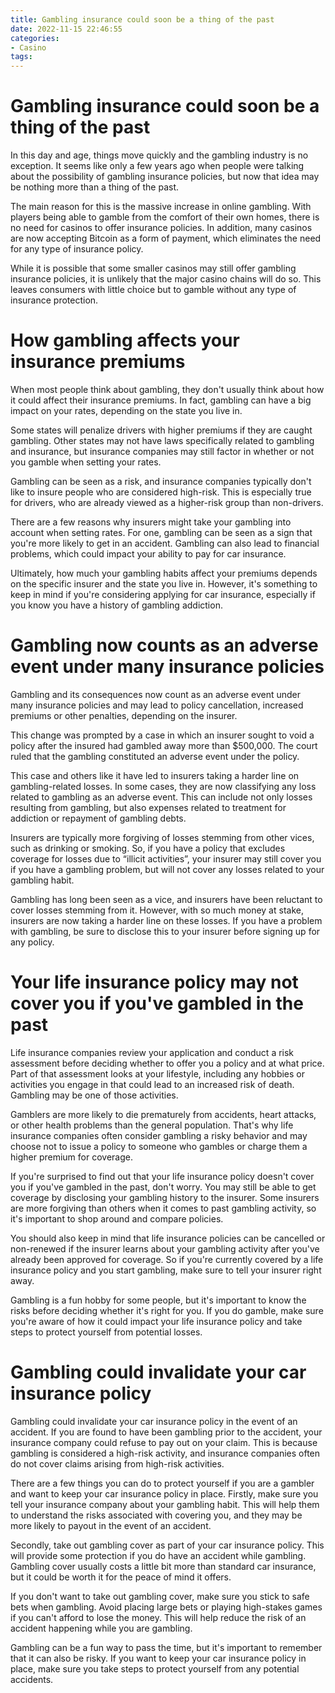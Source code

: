 ```yaml
---
title: Gambling insurance could soon be a thing of the past 
date: 2022-11-15 22:46:55
categories:
- Casino
tags:
---
```



#  Gambling insurance could soon be a thing of the past 

In this day and age, things move quickly and the gambling industry is no exception. It seems like only a few years ago when people were talking about the possibility of gambling insurance policies, but now that idea may be nothing more than a thing of the past.

The main reason for this is the massive increase in online gambling. With players being able to gamble from the comfort of their own homes, there is no need for casinos to offer insurance policies. In addition, many casinos are now accepting Bitcoin as a form of payment, which eliminates the need for any type of insurance policy.

While it is possible that some smaller casinos may still offer gambling insurance policies, it is unlikely that the major casino chains will do so. This leaves consumers with little choice but to gamble without any type of insurance protection.

#  How gambling affects your insurance premiums 

When most people think about gambling, they don't usually think about how it could affect their insurance premiums. In fact, gambling can have a big impact on your rates, depending on the state you live in. 

Some states will penalize drivers with higher premiums if they are caught gambling. Other states may not have laws specifically related to gambling and insurance, but insurance companies may still factor in whether or not you gamble when setting your rates. 

Gambling can be seen as a risk, and insurance companies typically don't like to insure people who are considered high-risk. This is especially true for drivers, who are already viewed as a higher-risk group than non-drivers. 

There are a few reasons why insurers might take your gambling into account when setting rates. For one, gambling can be seen as a sign that you're more likely to get in an accident. Gambling can also lead to financial problems, which could impact your ability to pay for car insurance. 

Ultimately, how much your gambling habits affect your premiums depends on the specific insurer and the state you live in. However, it's something to keep in mind if you're considering applying for car insurance, especially if you know you have a history of gambling addiction.

#  Gambling now counts as an adverse event under many insurance policies 

Gambling and its consequences now count as an adverse event under many insurance policies and may lead to policy cancellation, increased premiums or other penalties, depending on the insurer.

This change was prompted by a case in which an insurer sought to void a policy after the insured had gambled away more than $500,000. The court ruled that the gambling constituted an adverse event under the policy.

This case and others like it have led to insurers taking a harder line on gambling-related losses. In some cases, they are now classifying any loss related to gambling as an adverse event. This can include not only losses resulting from gambling, but also expenses related to treatment for addiction or repayment of gambling debts.

Insurers are typically more forgiving of losses stemming from other vices, such as drinking or smoking. So, if you have a policy that excludes coverage for losses due to “illicit activities”, your insurer may still cover you if you have a gambling problem, but will not cover any losses related to your gambling habit.

Gambling has long been seen as a vice, and insurers have been reluctant to cover losses stemming from it. However, with so much money at stake, insurers are now taking a harder line on these losses. If you have a problem with gambling, be sure to disclose this to your insurer before signing up for any policy.

#  Your life insurance policy may not cover you if you've gambled in the past 

Life insurance companies review your application and conduct a risk assessment before deciding whether to offer you a policy and at what price. Part of that assessment looks at your lifestyle, including any hobbies or activities you engage in that could lead to an increased risk of death. Gambling may be one of those activities.

Gamblers are more likely to die prematurely from accidents, heart attacks, or other health problems than the general population. That's why life insurance companies often consider gambling a risky behavior and may choose not to issue a policy to someone who gambles or charge them a higher premium for coverage.

If you're surprised to find out that your life insurance policy doesn't cover you if you've gambled in the past, don't worry. You may still be able to get coverage by disclosing your gambling history to the insurer. Some insurers are more forgiving than others when it comes to past gambling activity, so it's important to shop around and compare policies.

You should also keep in mind that life insurance policies can be cancelled or non-renewed if the insurer learns about your gambling activity after you've already been approved for coverage. So if you're currently covered by a life insurance policy and you start gambling, make sure to tell your insurer right away.

Gambling is a fun hobby for some people, but it's important to know the risks before deciding whether it's right for you. If you do gamble, make sure you're aware of how it could impact your life insurance policy and take steps to protect yourself from potential losses.

#  Gambling could invalidate your car insurance policy

Gambling could invalidate your car insurance policy in the event of an accident. If you are found to have been gambling prior to the accident, your insurance company could refuse to pay out on your claim. This is because gambling is considered a high-risk activity, and insurance companies often do not cover claims arising from high-risk activities.

There are a few things you can do to protect yourself if you are a gambler and want to keep your car insurance policy in place. Firstly, make sure you tell your insurance company about your gambling habit. This will help them to understand the risks associated with covering you, and they may be more likely to payout in the event of an accident.

Secondly, take out gambling cover as part of your car insurance policy. This will provide some protection if you do have an accident while gambling. Gambling cover usually costs a little bit more than standard car insurance, but it could be worth it for the peace of mind it offers.

If you don't want to take out gambling cover, make sure you stick to safe bets when gambling. Avoid placing large bets or playing high-stakes games if you can't afford to lose the money. This will help reduce the risk of an accident happening while you are gambling.

Gambling can be a fun way to pass the time, but it's important to remember that it can also be risky. If you want to keep your car insurance policy in place, make sure you take steps to protect yourself from any potential accidents.